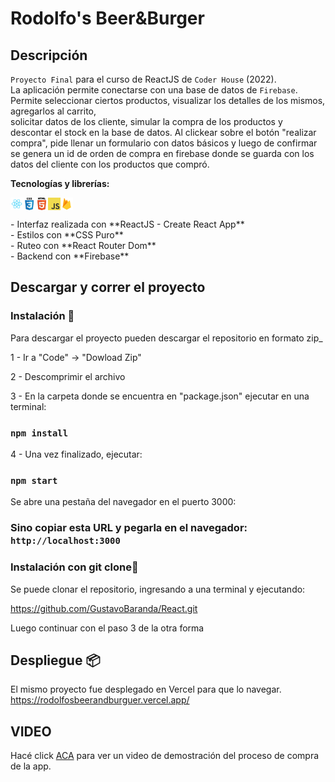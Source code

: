 # Rodolfo's Beer&Burger

## Descripción

`Proyecto Final` para el curso de ReactJS de  `Coder House` (2022). </br>
La aplicación permite conectarse con una base de datos de `Firebase`.</br>
Permite seleccionar ciertos productos, visualizar los detalles de los mismos, agregarlos al carrito,</br>
solicitar datos de los cliente, simular la compra de los productos y descontar el stock en la base de datos. 
Al clickear sobre el botón "realizar compra", pide llenar un formulario con datos básicos y luego de confirmar</br>
se genera un id de orden de compra en firebase donde se guarda con los datos del cliente con los productos que compró.

**Tecnologías y librerías:**
<p style="display: flex;  ">
<img height="20" alt="REACT" src="https://raw.githubusercontent.com/github/explore/80688e429a7d4ef2fca1e82350fe8e3517d3494d/topics/react/react.png">
<img height="20" alt="CSS" src="https://raw.githubusercontent.com/github/explore/80688e429a7d4ef2fca1e82350fe8e3517d3494d/topics/css/css.png">
<img height="20" alt="HTML" src="https://raw.githubusercontent.com/github/explore/80688e429a7d4ef2fca1e82350fe8e3517d3494d/topics/html/html.png">
<img height="20" alt="JS" src="https://raw.githubusercontent.com/github/explore/80688e429a7d4ef2fca1e82350fe8e3517d3494d/topics/javascript/javascript.png">
<img height="20" alt="FIREBASE" src="https://raw.githubusercontent.com/github/explore/80688e429a7d4ef2fca1e82350fe8e3517d3494d/topics/firebase/firebase.png">
</p>
- Interfaz realizada con **ReactJS - Create React App**</br>
- Estilos con **CSS Puro**</br>
- Ruteo con **React Router Dom**</br>
- Backend con **Firebase**

## Descargar y correr el proyecto

### Instalación 🔧

Para descargar el proyecto pueden descargar el repositorio en formato zip_

1 - Ir a "Code" -> "Dowload Zip"

2 - Descomprimir el archivo

3 - En la carpeta donde se encuentra en "package.json" ejecutar en una terminal:

### `npm install`

4 - Una vez finalizado, ejecutar:

### `npm start`

Se abre una pestaña del navegador en el puerto 3000:

### Sino copiar esta URL y pegarla en el navegador: `http://localhost:3000`

### Instalación con git clone🔧

Se puede clonar el repositorio, ingresando a una terminal y ejecutando:

https://github.com/GustavoBaranda/React.git

Luego continuar con el paso 3 de la otra forma

## Despliegue 📦

El mismo proyecto fue desplegado en Vercel para que lo navegar.</br>
https://rodolfosbeerandburguer.vercel.app/


## VIDEO
Hacé click [ACA](https://youtu.be/OkyKGlzTfsc) para ver un video de demostración del proceso de compra de la app.